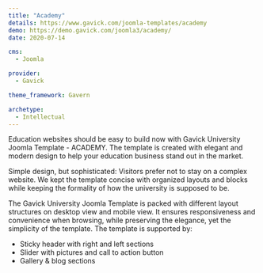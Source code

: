 ```yaml
---
title: "Academy"
details: https://www.gavick.com/joomla-templates/academy
demo: https://demo.gavick.com/joomla3/academy/
date: 2020-07-14

cms: 
  - Joomla

provider:
  - Gavick

theme_framework: Gavern

archetype:
  - Intellectual
---
```


Education websites should be easy to build now with Gavick University Joomla Template - ACADEMY. The template is created with elegant and modern design to help your education business stand out in the market.

Simple design, but sophisticated: Visitors prefer not to stay on a complex website. We kept the template concise with organized layouts and blocks while keeping the formality of how the university is supposed to be. 

The Gavick University Joomla Template is packed with different layout structures on desktop view and mobile view. It ensures responsiveness and convenience when browsing, while preserving the elegance, yet the simplicity of the template. The template is supported by:

- Sticky header with right and left sections
- Slider with pictures and call to action button
- Gallery & blog sections
